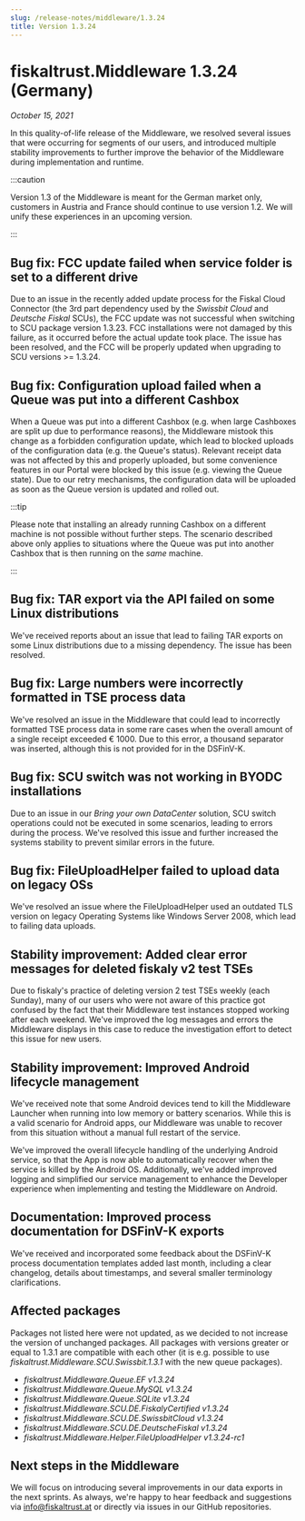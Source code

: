 ```yaml
---
slug: /release-notes/middleware/1.3.24
title: Version 1.3.24
---
```


# fiskaltrust.Middleware 1.3.24 (Germany)
_October 15, 2021_

In this quality-of-life release of the Middleware, we resolved several issues that were occurring for segments of our users, and introduced multiple stability improvements to further improve the behavior of the Middleware during implementation and runtime.

:::caution

Version 1.3 of the Middleware is meant for the German market only, customers in Austria and France should continue to use version 1.2. We will unify these experiences in an upcoming version.

:::

## Bug fix: FCC update failed when service folder is set to a different drive
Due to an issue in the recently added update process for the Fiskal Cloud Connector (the 3rd part dependency used by the _Swissbit Cloud_ and _Deutsche Fiskal_ SCUs), the FCC update was not successful when switching to SCU package version 1.3.23. FCC installations were not damaged by this failure, as it occurred before the actual update took place. The issue has been resolved, and the FCC will be properly updated when upgrading to SCU versions >= 1.3.24.

## Bug fix: Configuration upload failed when a Queue was put into a different Cashbox
When a Queue was put into a different Cashbox (e.g. when large Cashboxes are split up due to performance reasons), the Middleware mistook this change as a forbidden configuration update, which lead to blocked uploads of the configuration data (e.g. the Queue's status). Relevant receipt data was not affected by this and properly uploaded, but some convenience features in our Portal were blocked by this issue (e.g. viewing the Queue state). Due to our retry mechanisms, the configuration data will be uploaded as soon as the Queue version is updated and rolled out.

:::tip

Please note that installing an already running Cashbox on a different machine is not possible without further steps. The scenario described above only applies to situations where the Queue was put into another Cashbox that is then running on the _same_ machine.

:::

## Bug fix: TAR export via the API failed on some Linux distributions
We've received reports about an issue that lead to failing TAR exports on some Linux distributions due to a missing dependency. The issue has been resolved.

## Bug fix: Large numbers were incorrectly formatted in TSE process data
We've resolved an issue in the Middleware that could lead to incorrectly formatted TSE process data in some rare cases when the overall amount of a single receipt exceeded € 1000. Due to this error, a thousand separator was inserted, although this is not provided for in the DSFinV-K. 

## Bug fix: SCU switch was not working in BYODC installations
Due to an issue in our _Bring your own DataCenter_ solution, SCU switch operations could not be executed in some scenarios, leading to errors during the process. We've resolved this issue and further increased the systems stability to prevent similar errors in the future.

## Bug fix: FileUploadHelper failed to upload data on legacy OSs
We've resolved an issue where the FileUploadHelper used an outdated TLS version on legacy Operating Systems like Windows Server 2008, which lead to failing data uploads.

## Stability improvement: Added clear error messages for deleted fiskaly v2 test TSEs
Due to fiskaly's practice of deleting version 2 test TSEs weekly (each Sunday), many of our users who were not aware of this practice got confused by the fact that their Middleware test instances stopped working after each weekend. We've improved the log messages and errors the Middleware displays in this case to reduce the investigation effort to detect this issue for new users.

## Stability improvement: Improved Android lifecycle management
We've received note that some Android devices tend to kill the Middleware Launcher when running into low memory or battery scenarios. While this is a valid scenario for Android apps, our Middleware was unable to recover from this situation without a manual full restart of the service. 

We've improved the overall lifecycle handling of the underlying Android service, so that the App is now able to automatically recover when the service is killed by the Android OS. Additionally, we've added improved logging and simplified our service management to enhance the Developer experience when implementing and testing the Middleware on Android.

## Documentation: Improved process documentation for DSFinV-K exports
We've received and incorporated some feedback about the DSFinV-K process documentation templates added last month, including a clear changelog, details about timestamps, and several smaller terminology clarifications.

## Affected packages
Packages not listed here were not updated, as we decided to not increase the version of unchanged packages. All packages with versions greater or equal to 1.3.1 are compatible with each other (it is e.g. possible to use _fiskaltrust.Middleware.SCU.Swissbit.1.3.1_ with the new queue packages).

- _fiskaltrust.Middleware.Queue.EF v1.3.24_
- _fiskaltrust.Middleware.Queue.MySQL v1.3.24_
- _fiskaltrust.Middleware.Queue.SQLite v1.3.24_
- _fiskaltrust.Middleware.SCU.DE.FiskalyCertified v1.3.24_
- _fiskaltrust.Middleware.SCU.DE.SwissbitCloud v1.3.24_
- _fiskaltrust.Middleware.SCU.DE.DeutscheFiskal v1.3.24_
- _fiskaltrust.Middleware.Helper.FileUploadHelper v1.3.24-rc1_

## Next steps in the Middleware
We will focus on introducing several improvements in our data exports in the next sprints. As always, we're happy to hear feedback and suggestions via [info@fiskaltrust.at](mailto:info@fiskaltrust.at) or directly via issues in our GitHub repositories.
